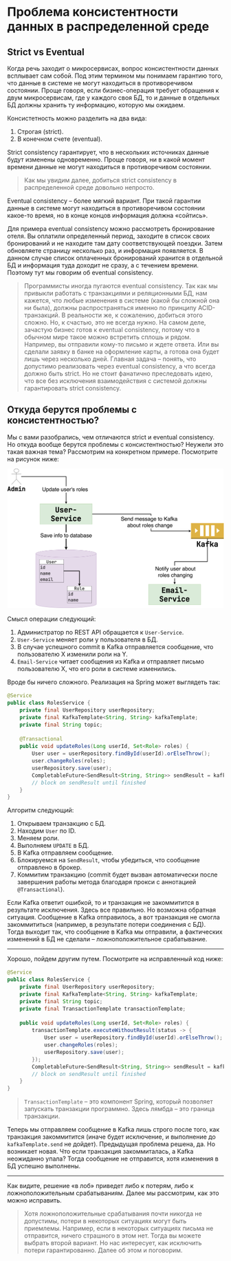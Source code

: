 # Проблема консистентности данных в распределенной среде

## Strict vs Eventual

Когда речь заходит о микросервисах, вопрос консистентности данных всплывает сам собой. Под этим термином мы
понимаем гарантию того, что данные в системе не могут находиться в противоречивом состоянии. Проще
говоря, если бизнес-операция требует обращения к двум микросервисам, где у каждого своя БД, то и
данные в отдельных БД должны хранить ту информацию, которую мы ожидаем.

Консистетность можно разделить на два вида:

1. Строгая (strict).
2. В конечном счете (eventual).

Strict consistency гарантирует, что в нескольких источниках данные будут изменены одновременно.
Проще говоря, ни в какой момент времени данные не могут находиться в противоречивом состоянии.

> Как мы увидим далее, добиться strict consistency в распределенной среде довольно непросто.

Eventual consistency – более мягкий вариант. При такой гарантии данные в системе могут находиться в
противоречивом состоянии какое-то время, но в конце концов информация должна «сойтись».

Для примера eventual consistency можно рассмотреть бронирование отеля. Вы оплатили определенный
период, заходите в список своих бронирований и не находите там дату соответствующей поездки. Затем
обновляете страницу несколько раз, и информация появляется. В данном случае список оплаченных
бронирований хранится в отдельной БД и информация туда доходит не сразу, а с течением времени.
Поэтому тут мы говорим об eventual consistency.

> Программисты иногда пугаются eventual consistency. Так как мы привыкли работать с транзакциями и
> реляционными БД, нам кажется, что любые изменения в системе (какой бы сложной она ни была), должны
> распространяться именно по принципу ACID-транзакций.
> В реальности же, к сожалению, добиться этого сложно. Но, к счастью, это не всегда нужно.
> На самом деле, зачастую бизнес готов к eventual consistency, потому что в обычном мире такое можно
> встретить сплошь и рядом. Например, вы отправили кому-то письмо и ждете ответа. Или вы сделали
> заявку
> в банке на оформление карты, а готова она будет лишь через несколько дней.
> Главная задача – понять, что допустимо реализовать через eventual consistency, а что всегда должно
> быть strict. Но не стоит фанатично преследовать идею, что все без исключения взаимодействия с
> системой должны гарантировать strict consistency.

## Откуда берутся проблемы с консистентностью?

Мы с вами разобрались, чем отличаются strict и eventual consistency. Но откуда вообще берутся
проблемы с консистентностью? Неужели это такая важная тема? Рассмотрим на конкретном примере.
Посмотрите на рисунок ниже:

![consistency problem example](img/consistency-problem-example.png)

Смысл операции следующий:

1. Администратор по REST API обращается к `User-Service`.
2. `User-Service` меняет роли у пользователя в БД.
3. В случае успешного commit в Kafka отправляется сообщение, что пользователю X изменили роли на Y.
4. `Email-Service` читает сообщения из Kafka и отправляет письмо пользователю X, что его роли в
   системе изменились.

Вроде бы ничего сложного. Реализация на Spring может выглядеть так:

```java
@Service
public class RolesService {
    private final UserRepository userRepository;
    private final KafkaTemplate<String, String> kafkaTemplate;
    private final String topic;

    @Transactional
    public void updateRoles(Long userId, Set<Role> roles) {
        User user = userRepository.findById(userId).orElseThrow();
        user.changeRoles(roles);
        userRepository.save(user);
        CompletableFuture<SendResult<String, String>> sendResult = kafkaTemplate.send(topic, new UserRolesUpdated(userId, roles));
        // block on sendResult until finished
    }
}
```

Алгоритм следующий:

1. Открываем транзакцию с БД.
2. Находим `User` по ID.
3. Меняем роли.
4. Выполняем `UPDATE` в БД.
5. В Kafka отправляем сообщение.
6. Блокируемся на `SendResult`, чтобы убедиться, что сообщение отправлено в брокер.
7. Коммитим транзакцию (commit будет вызван автоматически после завершения работы метода благодаря
   прокси с аннотацией `@Transactional`).

Если Kafka ответит ошибкой, то и транзакция не закоммитится в результате исключения. Здесь все
правильно. Но возможна обратная ситуация. Сообщение в Kafka отправилось, а вот транзакция не смогла
закоммититься (например, в результате потери соединения с БД). Тогда выходит так, что сообщение в
Kafka мы отправили, а фактических изменений в БД не сделали – ложноположительное срабатывание.

---

Хорошо, пойдем другим путем. Посмотрите на исправленный код ниже:

```java
@Service
public class RolesService {
    private final UserRepository userRepository;
    private final KafkaTemplate<String, String> kafkaTemplate;
    private final String topic;
    private final TransactionTemplate transactionTemplate;

    public void updateRoles(Long userId, Set<Role> roles) {
        transactionTemplate.executeWithoutResult(status -> {
            User user = userRepository.findById(userId).orElseThrow();
            user.changeRoles(roles);
            userRepository.save(user);
        });
        CompletableFuture<SendResult<String, String>> sendResult = kafkaTemplate.send(topic, new UserRolesUpdated(userId, roles));
        // block on sendResult until finished
    }
}
```

> `TransactionTemplate` – это компонент Spring, который позволяет запускать транзакции программно.
> Здесь лямбда – это граница транзакции.

Теперь мы отправляем сообщение в Kafka лишь строго после того, как транзакция закоммитится (иначе
будет исключение, и выполнение до `kafkaTemplate.send` не дойдет). Предыдущая проблема решена, да. Но
возникает новая.
Что если транзакция закоммиталась, а Kafka неожиданно упала? Тогда сообщение не отправится, хотя
изменения в БД успешно выполнены.

---

Как видите, решение «в лоб» приведет либо к потерям, либо к ложноположительным срабатываниям. Далее
мы рассмотрим, как это можно исправить.

> Хотя ложноположительные срабатывания почти никогда не допустимы, потери в некоторых ситуациях
> могут быть приемлемы.
> Например, если в некоторых ситуациях письма не отправится, ничего страшного в этом нет. Тогда вы
> можете выбрать второй вариант.
> Но нас интересует, как исключить потери гарантированно. Далее об этом и поговорим.